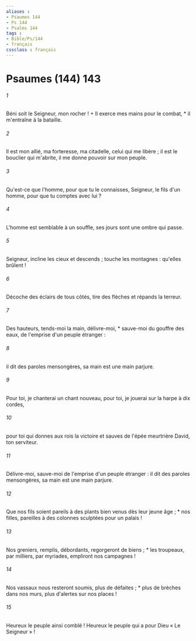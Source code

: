 ```yaml
---
aliases : 
- Psaumes 144
- Ps 144
- Psalms 144
tags : 
- Bible/Ps/144
- français
cssclass : français
---
```


# Psaumes (144) 143

###### 1
Béni soit le Seigneur, mon rocher ! + Il exerce mes mains pour le combat, * il m'entraîne à la bataille.
###### 2
Il est mon allié, ma forteresse, ma citadelle, celui qui me libère ; il est le bouclier qui m'abrite, il me donne pouvoir sur mon peuple.
###### 3
Qu'est-ce que l'homme, pour que tu le connaisses, Seigneur, le fils d'un homme, pour que tu comptes avec lui ?
###### 4
L'homme est semblable à un souffle, ses jours sont une ombre qui passe.
###### 5
Seigneur, incline les cieux et descends ; touche les montagnes : qu'elles brûlent !
###### 6
Décoche des éclairs de tous côtés, tire des flèches et répands la terreur.
###### 7
Des hauteurs, tends-moi la main, délivre-moi, * sauve-moi du gouffre des eaux, de l'emprise d'un peuple étranger :
###### 8
il dit des paroles mensongères, sa main est une main parjure.
###### 9
Pour toi, je chanterai un chant nouveau, pour toi, je jouerai sur la harpe à dix cordes,
###### 10
pour toi qui donnes aux rois la victoire et sauves de l'épée meurtrière David, ton serviteur.
###### 11
Délivre-moi, sauve-moi de l'emprise d'un peuple étranger : il dit des paroles mensongères, sa main est une main parjure.
###### 12
Que nos fils soient pareils à des plants bien venus dès leur jeune âge ; * nos filles, pareilles à des colonnes sculptées pour un palais !
###### 13
Nos greniers, remplis, débordants, regorgeront de biens ; * les troupeaux, par milliers, par myriades, empliront nos campagnes !
###### 14
Nos vassaux nous resteront soumis, plus de défaites ; * plus de brèches dans nos murs, plus d'alertes sur nos places !
###### 15
Heureux le peuple ainsi comblé ! Heureux le peuple qui a pour Dieu « Le Seigneur » !
